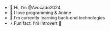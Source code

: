 - 👋 Hi, I’m @Avocado2024
- 👀 I love programming & Anime
- 🌱 I’m currently learning back-end technologies
- ⚡ Fun fact: I'm Introvert 🫠

<!---
Avocado2024/Avocado2024 is a ✨ special ✨ repository because its `README.md` (this file) appears on your GitHub profile.
You can click the Preview link to take a look at your changes.
--->
